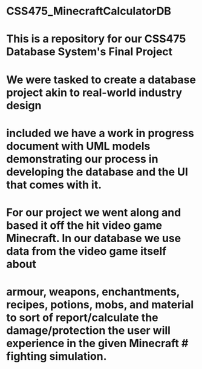 # CSS475_MinecraftCalculatorDB

# This is a repository for our CSS475 Database System's Final Project

# We were tasked to create a database project akin to real-world industry design
# included we have a work in progress document with UML models demonstrating our process in developing the database and the UI that comes with it.

# For our project we went along and based it off the hit video game Minecraft. In our database we use data from the video game itself about
# armour, weapons, enchantments, recipes, potions, mobs, and material to sort of report/calculate the damage/protection the user will experience in the given Minecraft        # fighting simulation. 
